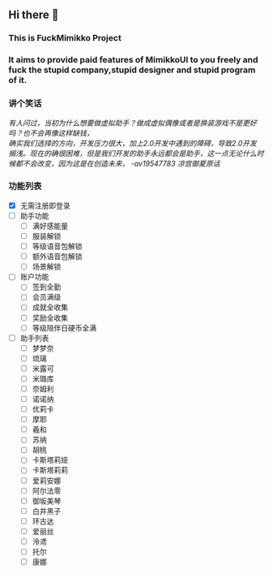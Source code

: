 ## Hi there 👋
### This is FuckMimikko Project
### It aims to provide paid features of MimikkoUI to you freely and fuck the stupid company,stupid designer and stupid program of it.

### 讲个笑话

*有人问过，当初为什么想要做虚拟助手？做成虚拟偶像或者是换装游戏不是更好吗？也不会再像这样缺钱，<br />
确实我们选择的方向，开发压力很大，加上2.0开发中遇到的障碍，导致2.0开发搁浅。现在的确很困难，但是我们开发的助手永远都会是助手，这一点无论什么时候都不会改变，因为这是在创造未来，
-av19547783 凉宫御夏原话*

### 功能列表
- [x] 无需注册即登录
- [ ] 助手功能
    - [ ] 满好感能量
    - [ ] 服装解锁
    - [ ] 等级语音包解锁
    - [ ] 额外语音包解锁
    - [ ] 场景解锁
- [ ] 账户功能
  - [ ] 签到全勤
  - [ ] 会员满级
  - [ ] 成就全收集
  - [ ] 奖励全收集
  - [ ] 等级陪伴日硬币全满
- [ ] 助手列表
  - [ ] 梦梦奈
  - [ ] 琉璃
  - [ ] 米露可
  - [ ] 米璐库
  - [ ] 奈姆利
  - [ ] 诺诺纳
  - [ ] 优莉卡
  - [ ] 摩耶
  - [ ] 羲和
  - [ ] 苏纳
  - [ ] 胡桃
  - [ ] 卡斯塔莉娅
  - [ ] 卡斯塔莉莉
  - [ ] 爱莉安娜
  - [ ] 阿尔法零
  - [ ] 御坂美琴
  - [ ] 白井黑子
  - [ ] 环古达
  - [ ] 爱丽丝
  - [ ] 泠鸢
  - [ ] 托尔
  - [ ] 康娜
